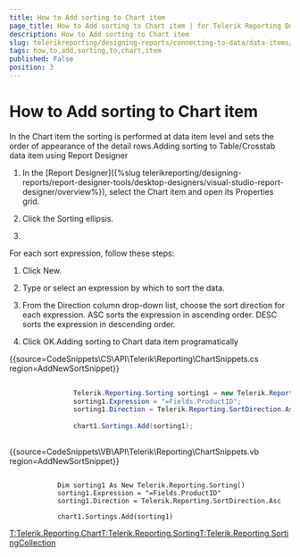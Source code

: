 ```yaml
---
title: How to Add sorting to Chart item
page_title: How to Add sorting to Chart item | for Telerik Reporting Documentation
description: How to Add sorting to Chart item
slug: telerikreporting/designing-reports/connecting-to-data/data-items/ordering-data/how-to-add-sorting-to-chart-item
tags: how,to,add,sorting,to,chart,item
published: False
position: 3
---
```


# How to Add sorting to Chart item



In the Chart item the sorting is performed at data item level and sets
      the order of appearance of the detail rows.Adding sorting to Table/Crosstab data item using Report Designer



1. In the [Report Designer]({%slug telerikreporting/designing-reports/report-designer-tools/desktop-designers/visual-studio-report-designer/overview%}),
            select the Chart item and open its Properties grid.

1. Click the Sorting ellipsis.

1. 

For each sort expression, follow these steps:       
              

1. Click New.

1. Type or select an expression by which to sort the data.

1. From the Direction column drop-down list, choose the sort direction 
               for each expression. ASC sorts the expression in ascending order. DESC sorts 
               the expression in descending order.

1. Click OK.Adding sorting to Chart data item programatically

{{source=CodeSnippets\CS\API\Telerik\Reporting\ChartSnippets.cs region=AddNewSortSnippet}}
````C#
	
	            Telerik.Reporting.Sorting sorting1 = new Telerik.Reporting.Sorting();
	            sorting1.Expression = "=Fields.ProductID";
	            sorting1.Direction = Telerik.Reporting.SortDirection.Asc;
	
	            chart1.Sortings.Add(sorting1);
	
````



{{source=CodeSnippets\VB\API\Telerik\Reporting\ChartSnippets.vb region=AddNewSortSnippet}}
````VB
	
	        Dim sorting1 As New Telerik.Reporting.Sorting()
	        sorting1.Expression = "=Fields.ProductID"
	        sorting1.Direction = Telerik.Reporting.SortDirection.Asc
	
	        chart1.Sortings.Add(sorting1)
````

[T:Telerik.Reporting.Chart]()[T:Telerik.Reporting.Sorting]()[T:Telerik.Reporting.SortingCollection]()
